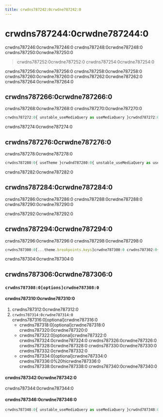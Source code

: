 ```yaml
---
title: crwdns787242:0crwdne787242:0
---
```

# crwdns787244:0crwdne787244:0

<p class="description">crwdns787246:0crwdne787246:0 crwdns787248:0crwdne787248:0 crwdns787250:0crwdne787250:0</p>

> crwdns787252:0crwdne787252:0 crwdns787254:0crwdne787254:0

crwdns787256:0crwdne787256:0 crwdns787258:0crwdne787258:0 crwdns787260:0crwdne787260:0 crwdns787262:0crwdne787262:0 crwdns787264:0crwdne787264:0

## crwdns787266:0crwdne787266:0

crwdns787268:0crwdne787268:0 crwdns787270:0crwdne787270:0

```jsx
crwdns787272:0{ unstable_useMediaQuery as useMediaQuery }crwdnd787272:0${matches}crwdne787272:0
```

crwdns787274:0crwdne787274:0

## crwdns787276:0crwdne787276:0

crwdns787278:0crwdne787278:0

```jsx
crwdns787280:0{ useTheme }crwdnd787280:0{ unstable_useMediaQuery as useMediaQuery }crwdnd787280:0${matches}crwdne787280:0
```

crwdns787282:0crwdne787282:0

## crwdns787284:0crwdne787284:0

crwdns787286:0crwdne787286:0 crwdns787288:0crwdne787288:0 crwdns787290:0crwdne787290:0

crwdns787292:0crwdne787292:0

## crwdns787294:0crwdne787294:0

crwdns787296:0crwdne787296:0 crwdns787298:0crwdne787298:0

```jsx
crwdns787300:0[...theme.breakpoints.keys]crwdne787300:0 crwdns787302:0{width}crwdne787302:0
```

crwdns787304:0crwdne787304:0

## crwdns787306:0crwdne787306:0

### `crwdns787308:0[options]crwdne787308:0`

#### crwdns787310:0crwdne787310:0

1. crwdns787312:0crwdne787312:0
2. `crwdns787314:0crwdne787314:0` crwdns787316:0[optional]crwdne787316:0 
    - crwdns787318:0[optional]crwdne787318:0 crwdns787320:0crwdne787320:0
    - crwdns787322:0[optional]crwdne787322:0 crwdns787324:0crwdne787324:0 crwdns787326:0crwdne787326:0 crwdns787328:0crwdne787328:0 crwdns787330:0crwdne787330:0 crwdns787332:0crwdne787332:0
    - crwdns787334:0[optional]crwdne787334:0 crwdns787336:0%20hicrwdne787336:0 crwdns787338:0crwdne787338:0 crwdns787340:0crwdne787340:0

#### crwdns787342:0crwdne787342:0

crwdns787344:0crwdne787344:0

#### crwdns787346:0crwdne787346:0

```jsx
crwdns787348:0{ unstable_useMediaQuery as useMediaQuery }crwdnd787348:0${matches}crwdne787348:0
```